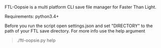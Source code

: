 FTL-Oopsie is a multi platform CLI save file manager for Faster Than Light.

Requirements:
    python3.4+

Before you run the script open settings.json and set "DIRECTORY" to the path of your FTL save directory.
For more info use the help argument

> ./ftl-oopsie.py help
